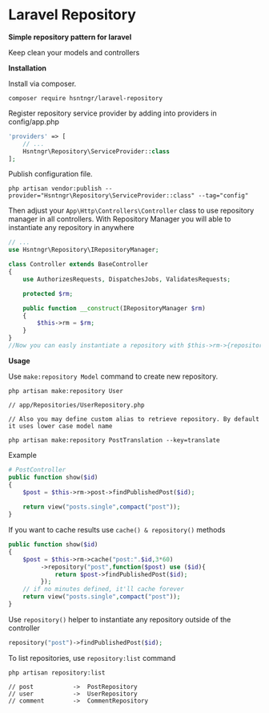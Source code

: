 # Laravel Repository

**Simple repository pattern for laravel**

Keep clean your models and controllers

**Installation**

Install via composer.

`composer require hsntngr/laravel-repository`

Register repository service provider by adding into providers in config/app.php
```php
'providers' => [
    // ...
    Hsntngr\Repository\ServiceProvider::class
];
```

Publish configuration file.

`php artisan vendor:publish --provider="Hsntngr\Repository\ServiceProvider::class" --tag="config"`

Then adjust your `App\Http\Controllers\Controller` class to use repository manager in all controllers. With Repository Manager you will able to instantiate any repository in anywhere

```php
// ...
use Hsntngr\Repository\IRepositoryManager;

class Controller extends BaseController
{
    use AuthorizesRequests, DispatchesJobs, ValidatesRequests;

    protected $rm;

    public function __construct(IRepositoryManager $rm)
    {
        $this->rm = $rm;
    }
}
//Now you can easly instantiate a repository with $this->rm->{repositoryKey}
```
**Usage**

Use `make:repository Model` command to create new repository. 

```
php artisan make:repository User

// app/Repositories/UserRepository.php

// Also you may define custom alias to retrieve repository. By default it uses lower case model name 

php artisan make:repository PostTranslation --key=translate
```
Example

```php
# PostController
public function show($id)
{
    $post = $this->rm->post->findPublishedPost($id);
    
    return view("posts.single",compact("post"));
}
```
If you want to cache results use `cache() & repository()` methods
```php
public function show($id)
{
    $post = $this->rm->cache("post:".$id,3*60)
         ->repository("post",function($post) use ($id){
             return $post->findPublishedPost($id);
         });
    // if no minutes defined, it'll cache forever
    return view("posts.single",compact("post"));
}
```
Use `repository()` helper to instantiate any repository outside of the controller
```php
repository("post")->findPublishedPost($id);
```
To list repositories, use `repository:list` command
```
php artisan repository:list

// post           ->  PostRepository
// user           ->  UserRepository
// comment        ->  CommentRepository
```